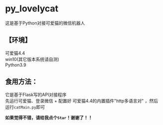 # py_lovelycat
这是基于Python对接可爱猫的微信机器人  
  
  
## 【环境】  
可爱猫4.4  
win10(其它版本系统请自测)  
Python3.9  
  
## 食用方法：
它是基于Flask写的API对接程序  
先运行可爱猫、登录微信 + 配置好 可爱猫4.4的内置插件"http多语言对" ，然后运行`catMain.py`即可  
  
    
**如果觉得不错，请给我点个`Star`！谢谢了！！**

